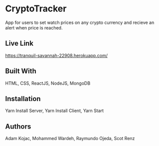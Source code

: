 # CryptoTracker
App for users to set watch prices on any crypto currency and recieve an alert when price is reached.

## Live Link
https://tranquil-savannah-22908.herokuapp.com/

## Built With
HTML, CSS, ReactJS, NodeJS, MongoDB

## Installation
Yarn Install Server, Yarn Install Client, Yarn Start

## Authors
Adam Kojac, Mohammed Wardeh, Raymundo Ojeda, Scot Renz

